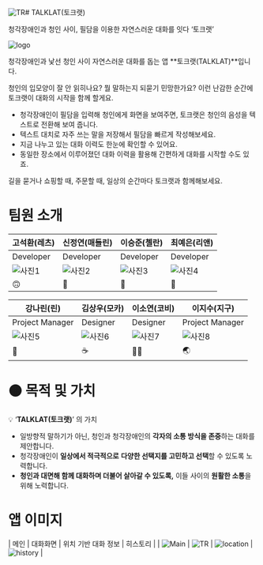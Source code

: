 ![TR](https://github.com/DeveloperAcademy-POSTECH/MacC-Team-ALLWAY/assets/88757043/4574c4ba-59b3-46fc-8028-a7181b68f710)# TALKLAT(토크랫)

청각장애인과 청인 사이, 필담을 이용한 자연스러운 대화를 잇다 ‘토크랫’

![logo](https://github.com/DeveloperAcademy-POSTECH/MacC-Team-ALLWAY/assets/88757043/e2f46366-81de-4923-a03f-d41e413b77bb)


청각장애인과 낯선 청인 사이 자연스러운 대화를 돕는 앱 **토크랫(TALKLAT)**입니다.

청인의 입모양이 잘 안 읽히나요? 뭘 말하는지 되묻기 민망한가요? 
이런 난감한 순간에 토크랫이 대화의 시작을 함께 할게요.

- 청각장애인이 필담을 입력해 청인에게 화면을 보여주면, 토크랫은 청인의 음성을 텍스트로 전환해 보여 줍니다.
- 텍스트 대치로 자주 쓰는 말을 저장해서 필담을 빠르게 작성해보세요.
- 지금 나누고 있는 대화 이력도 한눈에 확인할 수 있어요.
- 동일한 장소에서 이루어졌던 대화 이력을 활용해 간편하게 대화를 시작할 수도 있죠.

길을 묻거나 쇼핑할 때, 주문할 때, 일상의 순간마다 토크랫과 함께해보세요.

# 팀원 소개

| 고석환(레츠) | 신정연(매들린) | 이승준(첼란) | 최예은(리앤) |
|--------------|----------------|--------------|--------------|
| Developer    | Developer      | Developer    | Developer    |
| ![사진1](이미지링크) | ![사진2](이미지링크) | ![사진3](이미지링크) | ![사진4](이미지링크) |
| 🙃           | 🥐             | 🌿           | 🐠           |

| 강나린(린)   | 김상우(모카)   | 이소연(코비) | 이지수(지구) |
|--------------|----------------|--------------|--------------|
| Project Manager | Designer       | Designer     | Project Manager |
| ![사진5](이미지링크) | ![사진6](이미지링크) | ![사진7](이미지링크) | ![사진8](이미지링크) |
| 🍋           | ☕️            | 👃🏻          | 🌏           |



# 🟠 목적 및 가치

💡 ‘**TALKLAT(토크랫)**’ 의 가치

- 일방향적 말하기가 아닌, 청인과 청각장애인의 **각자의 소통 방식을 존중**하는 대화를 제안합니다.
- 청각장애인이 **일상에서 적극적으로** **다양한 선택지를 고민하고 선택**할 수 있도록 노력합니다.
- **청인과 대면해 함께 대화하며 더불어 살아갈 수 있도록,** 이들 사이의 **원활한 소통**을 위해 노력합니다.


# 앱 이미지
| 메인 | 대화화면 | 위치 기반 대화 정보 | 히스토리 |
| ![Main](https://github.com/DeveloperAcademy-POSTECH/MacC-Team-ALLWAY/assets/88757043/149a0b7b-8325-415d-accb-17613697288d)
 | ![TR](https://github.com/DeveloperAcademy-POSTECH/MacC-Team-ALLWAY/assets/88757043/fe84b1bd-d99d-41aa-a56d-cdddad0f7a31)
 | ![location](https://github.com/DeveloperAcademy-POSTECH/MacC-Team-ALLWAY/assets/88757043/6c716b86-413b-4f6e-9faa-19cf9998abdb)
 | ![history](https://github.com/DeveloperAcademy-POSTECH/MacC-Team-ALLWAY/assets/88757043/f81705cc-2893-46de-b54e-56c80054d29e)
 |

